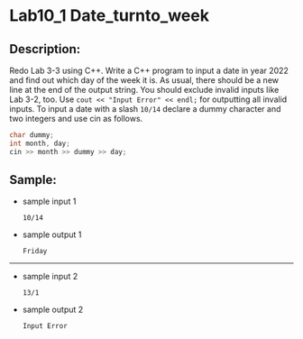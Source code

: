 # Lab10_1 Date_turnto_week
## Description: 
Redo Lab 3-3 using C++. Write a C++ program to input a date in year 2022 and find out which day of the week it is.
As usual, there should be a new line at the end of the output string. 
You should exclude invalid inputs like Lab 3-2, too.
Use 
`cout << "Input Error" << endl;` for outputting all invalid inputs.
To input a date with a slash `10/14`
declare a dummy character and two integers and use cin as follows.

```cpp
char dummy;
int month, day;
cin >> month >> dummy >> day;
```

## Sample: 
- sample input 1

    `10/14`
- sample output 1

    `Friday`

---
- sample input 2

    `13/1`
- sample output 2
    
    `Input Error`